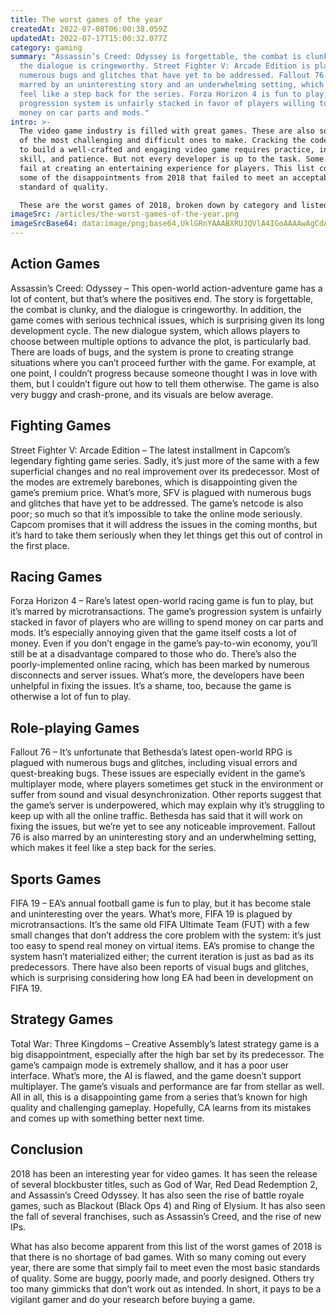 ```yaml
---
title: The worst games of the year
createdAt: 2022-07-08T06:00:38.059Z
updatedAt: 2022-07-17T15:00:32.077Z
category: gaming
summary: "Assassin’s Creed: Odyssey is forgettable, the combat is clunky, and
  the dialogue is cringeworthy. Street Fighter V: Arcade Edition is plagued with
  numerous bugs and glitches that have yet to be addressed. Fallout 76 is also
  marred by an uninteresting story and an underwhelming setting, which makes it
  feel like a step back for the series. Forza Horizon 4 is fun to play, but its
  progression system is unfairly stacked in favor of players willing to spend
  money on car parts and mods."
intro: >-
  The video game industry is filled with great games. These are also some
  of the most challenging and difficult ones to make. Cracking the code on how
  to build a well-crafted and engaging video game requires practice, ingenuity,
  skill, and patience. But not every developer is up to the task. Some simply
  fail at creating an entertaining experience for players. This list compiles
  some of the disappointments from 2018 that failed to meet an acceptable
  standard of quality. 

  These are the worst games of 2018, broken down by category and listed in no particular order. Some might have had good intentions or interesting concepts, but fell short in their execution. If you’re looking for something new to play this year, stay away from these titles as they won’t give you your money’s worth or much satisfaction beyond finishing them once (if that).
imageSrc: /articles/the-worst-games-of-the-year.png
imageSrcBase64: data:image/png;base64,UklGRnYAAABXRUJQVlA4IGoAAAAwAgCdASoKAAoAAUAmJagCdAYt9vqvnG1AAAD+9y5/mrh+6UE5UClZib671FfV24Rxq2pKdoBI3N9/7lWioo2z7ePEwkCP+70df5B6zSlXpN0wunr7L+R5Pv439+7/zmGUvI53uhrwAAAA
---
```


## Action Games

Assassin’s Creed: Odyssey – This open-world action-adventure game has a lot of content, but that’s where the positives end. The story is forgettable, the combat is clunky, and the dialogue is cringeworthy. In addition, the game comes with serious technical issues, which is surprising given its long development cycle. The new dialogue system, which allows players to choose between multiple options to advance the plot, is particularly bad. There are loads of bugs, and the system is prone to creating strange situations where you can’t proceed further with the game. For example, at one point, I couldn’t progress because someone thought I was in love with them, but I couldn’t figure out how to tell them otherwise. The game is also very buggy and crash-prone, and its visuals are below average.

## 
## 
## Fighting Games

Street Fighter V: Arcade Edition – The latest installment in Capcom’s legendary fighting game series. Sadly, it’s just more of the same with a few superficial changes and no real improvement over its predecessor. Most of the modes are extremely barebones, which is disappointing given the game’s premium price. What’s more, SFV is plagued with numerous bugs and glitches that have yet to be addressed. The game’s netcode is also poor; so much so that it’s impossible to take the online mode seriously. Capcom promises that it will address the issues in the coming months, but it’s hard to take them seriously when they let things get this out of control in the first place.

## Racing Games

Forza Horizon 4 – Rare’s latest open-world racing game is fun to play, but it’s marred by microtransactions. The game’s progression system is unfairly stacked in favor of players who are willing to spend money on car parts and mods. It’s especially annoying given that the game itself costs a lot of money. Even if you don’t engage in the game’s pay-to-win economy, you’ll still be at a disadvantage compared to those who do. There’s also the poorly-implemented online racing, which has been marked by numerous disconnects and server issues. What’s more, the developers have been unhelpful in fixing the issues. It’s a shame, too, because the game is otherwise a lot of fun to play.

## Role-playing Games

Fallout 76 – It’s unfortunate that Bethesda’s latest open-world RPG is plagued with numerous bugs and glitches, including visual errors and quest-breaking bugs. These issues are especially evident in the game’s multiplayer mode, where players sometimes get stuck in the environment or suffer from sound and visual desynchronization. Other reports suggest that the game’s server is underpowered, which may explain why it’s struggling to keep up with all the online traffic. Bethesda has said that it will work on fixing the issues, but we’re yet to see any noticeable improvement. Fallout 76 is also marred by an uninteresting story and an underwhelming setting, which makes it feel like a step back for the series.

## Sports Games

FIFA 19 – EA’s annual football game is fun to play, but it has become stale and uninteresting over the years. What’s more, FIFA 19 is plagued by microtransactions. It’s the same old FIFA Ultimate Team (FUT) with a few small changes that don’t address the core problem with the system: it’s just too easy to spend real money on virtual items. EA’s promise to change the system hasn’t materialized either; the current iteration is just as bad as its predecessors. There have also been reports of visual bugs and glitches, which is surprising considering how long EA had been in development on FIFA 19.

## Strategy Games

Total War: Three Kingdoms – Creative Assembly’s latest strategy game is a big disappointment, especially after the high bar set by its predecessor. The game’s campaign mode is extremely shallow, and it has a poor user interface. What’s more, the AI is flawed, and the game doesn’t support multiplayer. The game’s visuals and performance are far from stellar as well. All in all, this is a disappointing game from a series that’s known for high quality and challenging gameplay. Hopefully, CA learns from its mistakes and comes up with something better next time.

## Conclusion

2018 has been an interesting year for video games. It has seen the release of several blockbuster titles, such as God of War, Red Dead Redemption 2, and Assassin’s Creed Odyssey. It has also seen the rise of battle royale games, such as Blackout (Black Ops 4) and Ring of Elysium. It has also seen the fall of several franchises, such as Assassin’s Creed, and the rise of new IPs.

What has also become apparent from this list of the worst games of 2018 is that there is no shortage of bad games. With so many coming out every year, there are some that simply fail to meet even the most basic standards of quality. Some are buggy, poorly made, and poorly designed. Others try too many gimmicks that don’t work out as intended. In short, it pays to be a vigilant gamer and do your research before buying a game.
